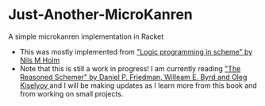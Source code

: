 # Just-Another-MicroKanren
A simple microkanren implementation in Racket

* This was mostly implemented from ["Logic programming in scheme" by Nils M Holm](http://bit.ly/2CorDxX)
* Note that this is still a work in progress!  I am currently reading ["The Reasoned Schemer" by Daniel P. Friedman, Willeam E. Byrd and Oleg Kiselyov ](https://mitpress.mit.edu/books/reasoned-schemer) and I will be making updates as I learn more from this book and from working on small projects.
